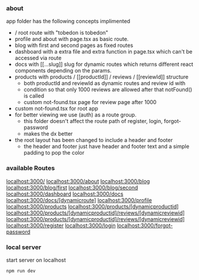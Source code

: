 ### about 

app folder has the following concepts implimented
- / root route with "tobedon is tobedon" 
- profile and about with page.tsx as basic route.
- blog with first and second pages as fixed routes 
- dashboard with a extra file and extra function in page.tsx which can't be accessed via route
- docs with [[...slug]] slug for dynamic routes which returns different
  react components depending on the params.
- products with products / [[productId]] / reviews / [[reviewId]] structure 
    - both productId and reviewId as dynamic routes and review id with 
    - condition so that only 1000 reviews are allowed after that notFound() is called
    - custom not-found.tsx page for review page  after 1000 
- custom not-found.tsx for root app  
- for better viewing we use (auth) as a route group. 
    - this folder doesn't affect the route path of register, login, forgot-password
    - makes the dx better 
- the root layout has been changed to include a header and footer 
    - the header and footer just have header and footer text and a simple padding to pop the color

### available Routes 
[localhost:3000/](localhost:3000/)
[localhost:3000/about](localhost:3000/about)
[localhost:3000/blog](localhost:3000/blog)
[localhost:3000/blog/first](localhost:3000/blog/first)
[localhost:3000/blog/second](localhost:3000/blog/second)
[localhost:3000/dashboard](localhost:3000/dashboard)
[localhost:3000/docs](localhost:3000/docs)
[localhost:3000/docs/[dynamicroute]](localhost:3000/docs/[dynamicroute])
[localhost:3000/profile](localhost:3000/profile)
[localhost:3000/products](localhost:3000/products)
[localhost:3000/products/[dynamicproductid]](localhost:3000/products/[dynamicproductid])
[localhost:3000/products/[dynamicproductid]/reviews/[dynamicreviewid]](localhost:3000/products/[dynamicproductid]/reviews/[dynamicreviewid])
[localhost:3000/products/[dynamicproductid]/reviews/[dynamicreviewid]](localhost:3000/products/[dynamicproductid]/reviews/[dynamicreviewid])
[localhost:3000/register](localhost:3000/register)
[localhost:3000/login](localhost:3000/login)
[localhost:3000/forgot-password](localhost:3000/forgot-password)


### local server 
start server on localhost 
```bash
npm run dev
```
